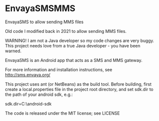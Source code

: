 # EnvayaSMSMMS
EnvayaSMS to allow sending MMS files

Old code I modified back in 2021 to allow sending MMS files.

WARNING! I am not a Java developer so my code changes are very buggy. This project needs love from a true Java developer - you have been warned.




EnvayaSMS is an Android app that acts as a SMS and MMS gateway. 

For more information and installation instructions, 
see http://sms.envaya.org/

This project uses ant (or NetBeans) as the build tool.
Before building, first create a local.properties file in the project root directory,
and set sdk.dir to the path of your android sdk, e.g.:

sdk.dir=C:\\android-sdk

The code is released under the MIT license; see LICENSE
